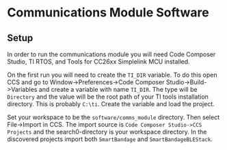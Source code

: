 # Communications Module Software

## Setup
In order to run the communications module you will need Code Composer Studio, TI RTOS, and Tools for CC26xx Simplelink MCU installed.

On the first run you will need to create the `TI_DIR` variable. To do this open CCS and go to Window->Preferences->Code Composer Studio->Build->Variables and create a variable with name `TI_DIR`. The type will be `Directory` and the value will be the root path of your TI tools installation directory. This is probably `C:\ti`. Create the variable and load the project.

Set your workspace to be the `software/comms_module` directory. Then select File->Import in CCS. The import source is `Code Composer Studio->CCS Projects` and the search0-directory is your workspace directory. In the discovered projects import both `SmartBandage` and `SmartBandageBLEStack`.